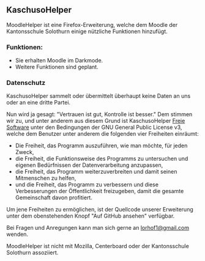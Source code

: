 ## KaschusoHelper

MoodleHelper ist eine Firefox-Erweiterung, welche dem Moodle der Kantonsschule Solothurn einige nützliche Funktionen hinzufügt.

### Funktionen:
- Sie erhalten Moodle im Darkmode.
- Weitere Funktionen sind geplant.

### Datenschutz
KaschusoHelper sammelt oder übermittelt überhaupt keine Daten an uns oder an eine dritte Partei.

Nun wird ja gesagt: "Vertrauen ist gut, Kontrolle ist besser." Dem stimmen wir zu, und unter anderem aus diesem Grund ist KaschusoHelper [Freie Software](https://de.wikipedia.org/wiki/Freie_Software) unter den Bedingungen der GNU General Public License v3, welche dem Benutzer unter anderem die folgenden vier Freiheiten einräumt:

- Die Freiheit, das Programm auszuführen, wie man möchte, für jeden Zweck,
- die Freiheit, die Funktionsweise des Programms zu untersuchen und eigenen Bedürfnissen der Datenverarbeitung anzupassen,
- die Freiheit, das Programm weiterzuverbreiten und damit seinen Mitmenschen zu helfen,
- und die Freiheit, das Programm zu verbessern und diese Verbesserungen der Öffentlichkeit freizugeben, damit die gesamte Gemeinschaft davon profitiert.

Um jene Freiheiten zu ermöglichen, ist der Quellcode unserer Erweiterung unter dem obenstehenden Knopf "Auf GitHub ansehen" verfügbar.

Bei Fragen und Anregungen kann man sich gerne an lorhof1@gmail.com wenden.

MoodleHelper ist nicht mit Mozilla, Centerboard oder der Kantonsschule Solothurn assoziiert.

